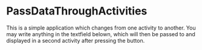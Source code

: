 # PassDataThroughActivities

This is a simple application which changes from one activity to another.
You may write anything in the textfield belown, which will then be passed to and displayed in a second activity after pressing the button.
